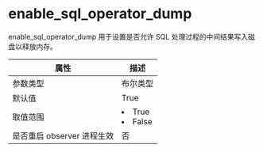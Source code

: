 enable_sql_operator_dump 
=============================================

enable_sql_operator_dump 用于设置是否允许 SQL 处理过程的中间结果写入磁盘以释放内存。


|      **属性**      |                                                 **描述**                                                 |
|------------------|--------------------------------------------------------------------------------------------------------|
| 参数类型             | 布尔类型                                                                                                   |
| 默认值              | True                                                                                                   |
| 取值范围             | <li> True   <li> False    |
| 是否重启 observer 进程生效 | 否                                                                                                      |


